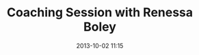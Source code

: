 ---
date: 2013-10-02 11:15
hour: 
title: Coaching Session with Renessa Boley
child: 
name: Corporate Coaching Session
company: 
categories: coaching eventbrite
expand: 
eventbrite: 8092140811
---